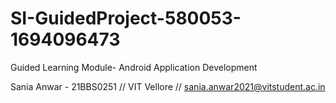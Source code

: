 # SI-GuidedProject-580053-1694096473
Guided Learning Module- Android Application Development


Sania Anwar - 21BBS0251 // 
VIT Vellore // 
sania.anwar2021@vitstudent.ac.in
